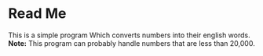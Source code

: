 ﻿# Read Me

This is a simple program Which converts numbers into their english words.
**Note:** This program can probably handle numbers that are less than 20,000.

